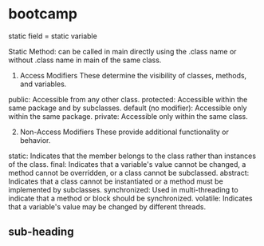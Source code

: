 # bootcamp
static field = static variable

Static Method: can be called in main directly using the .class name or without .class name in main of the same class.

1. Access Modifiers
These determine the visibility of classes, methods, and variables.

public: Accessible from any other class.
protected: Accessible within the same package and by subclasses.
default (no modifier): Accessible only within the same package.
private: Accessible only within the same class.

2. Non-Access Modifiers
These provide additional functionality or behavior.

static: Indicates that the member belongs to the class rather than instances of the class.
final: Indicates that a variable's value cannot be changed, a method cannot be overridden, or a class cannot be subclassed.
abstract: Indicates that a class cannot be instantiated or a method must be implemented by subclasses.
synchronized: Used in multi-threading to indicate that a method or block should be synchronized.
volatile: Indicates that a variable's value may be changed by different threads.

## sub-heading

